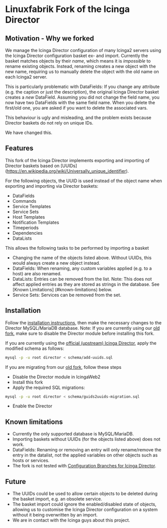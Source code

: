 # Linuxfabrik Fork of the Icinga Director

## Motivation - Why we forked

We manage the Icinga Director configuration of many Icinga2 servers using the Icinga Director configuration basket ex- and import. Currently the basket matches objects by their _name_, which means it is _impossible_ to rename existing objects. Instead, renaming creates a new object with the new name, requiring us to manually delete the object with the old name on each Icinga2 server.

This is particularly problematic with DataFields: If you change any attribute (e.g. the caption or just the description), the original Icinga Director basket creates a _new_ DataField. Assuming you did not change the field name, you now have two DataFields with the same field name. When you delete the first/old one, you are asked if you want to delete the associated vars.

This behaviour is ugly and misleading, and the problem exists because Director baskets do not rely on unique IDs.

We have changed this.


## Features

This fork of the Icinga Director implements exporting and importing of Director baskets based on [UUIDs] (https://en.wikipedia.org/wiki/Universally_unique_identifier).

For the following objects, the UUID is used instead of the object name when exporting and importing via Director baskets:

* DataFields
* Commands
* Service Templates
* Service Sets
* Host Templates
* Notification Templates
* Timeperiods
* Dependencies
* DataLists

This allows the following tasks to be performed by importing a basket

* Changing the name of the objects listed above. Without UUIDs, this would always create a new object instead.
* DataFields: When renaming, any custom variables applied (e.g. to a host) are also renamed.
* DataLists: Entries can be removed from the list. Note: This does not affect applied entries as they are stored as strings in the database. See [Known Limitations] (#known-limitations) below.
* Service Sets: Services can be removed from the set.


## Installation

Follow the [installation instructions](doc/02-Installation.md.d/From-Source.md), then make the necessary changes to the Director MySQL/MariaDB database. Note: If you are currently using our [old fork](https://git.linuxfabrik.ch/linuxfabrik/icingaweb2-module-director), make sure to disable the Director module before installing this fork.

If you are currently using the [official (upstream) Icinga Director](https://github.com/Icinga/icingaweb2-module-director), apply the modified schema as follows:
```bash
mysql -p -u root director < schema/add-uuids.sql
```

If you are migrating from our [old fork](https://git.linuxfabrik.ch/linuxfabrik/icingaweb2-module-director), follow these steps
* Disable the Director module in IcingaWeb2
* Install this fork
* Apply the required SQL migrations:
```bash
mysql -p -u root director < schema/guids2uuids-migration.sql
```
* Enable the Director


## Known limitations

* Currently the only supported database is MySQL/MariaDB.
* Importing baskets without UUIDs (for the objects listed above) does not work.
* DataFields: Renaming or removing an entry will only rename/remove the entry in the datalist, not the applied variables on other objects such as hosts or services.
* The fork is not tested with [Configuration Branches for Icinga Director](https://icinga.com/docs/icinga-director-branches/latest/).


## Future

* The UUIDs could be used to allow certain objects to be deleted during the basket import, e.g. an obsolete service.
* The basket import could ignore the enabled/disabled state of objects, allowing us to customise the Icinga Director configuration on a system without it being overwritten by an import.
* We are in contact with the Icinga guys about this project.
